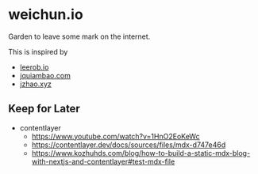 # weichun.io

Garden to leave some mark on the internet.

This is inspired by

- [leerob.io](https://leerob.io/)
- [jquiambao.com](https://www.jquiambao.com/)
- [jzhao.xyz](https://jzhao.xyz/)

## Keep for Later

- contentlayer
  - https://www.youtube.com/watch?v=1HnO2EoKeWc
  - https://contentlayer.dev/docs/sources/files/mdx-d747e46d
  - https://www.kozhuhds.com/blog/how-to-build-a-static-mdx-blog-with-nextjs-and-contentlayer#test-mdx-file
